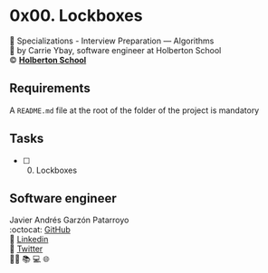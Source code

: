 # 0x00. Lockboxes
:open_file_folder: Specializations - Interview Preparation ― Algorithms  
:bust_in_silhouette: by Carrie Ybay, software engineer at Holberton School  
:copyright: **[Holberton School](https://www.holbertonschool.com/)**

## Requirements
A ```README.md``` file at the root of the folder of the project is mandatory

## Tasks
* [ ] 0. Lockboxes

## Software engineer
Javier Andrés Garzón Patarroyo  
:octocat: [GitHub](https://github.com/javierandresgp/)  
:link: [Linkedin](https://www.linkedin.com/in/javierandresgp/)  
:link: [Twitter](https://twitter.com/javierandresgp0)  
:man_technologist: :books: :computer: :globe_with_meridians:
